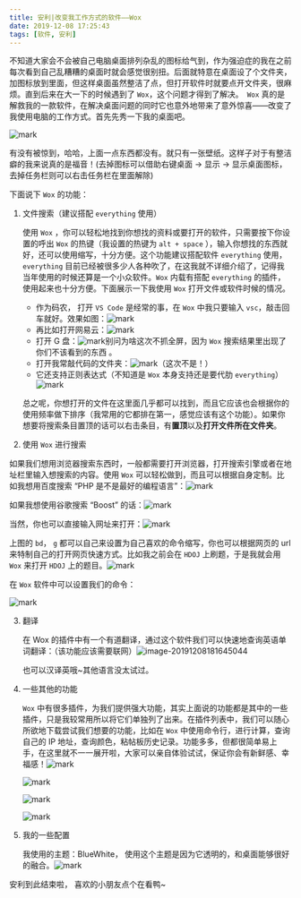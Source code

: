 ```yaml
---
title: 安利|改变我工作方式的软件——Wox
date: 2019-12-08 17:25:43
tags: [软件, 安利]
---
```




不知道大家会不会被自己电脑桌面排列杂乱的图标给气到，作为强迫症的我在之前每次看到自己乱糟糟的桌面时就会感觉很别扭。后面就特意在桌面设了个文件夹，加图标放到里面，但这样桌面虽然整洁了点，但打开软件时就要点开文件夹，很麻烦。直到后来在大一下的时候遇到了 `Wox`，这个问题才得到了解决。` Wox` 真的是解救我的一款软件，在解决桌面问题的同时它也意外地带来了意外惊喜——改变了我使用电脑的工作方式。首先先秀一下我的桌面吧。

![mark](http://cmhblog.cfzhao.com/blog/20191208/38AqedS17xX7.png)

<!--more-->有没有被惊到，哈哈，上面一点东西都没有。就只有一张壁纸。这样子对于有整洁癖的我来说真的是福音！(去掉图标可以借助右键桌面 -> 显示 -> 显示桌面图标， 去掉任务栏则可以右击任务栏在里面解除)

下面说下 `Wox` 的功能：

1. 文件搜索（建议搭配 `everything` 使用）

   使用 `Wox` ，你可以轻松地找到你想找的资料或要打开的软件，只需要按下你设置的呼出 `Wox` 的热键（我设置的热键为 `alt + space` ），输入你想找的东西就好，还可以使用缩写，十分方便。这个功能建议搭配软件 `everything` 使用，`everything` 目前已经被很多少人各种吹了，在这我就不详细介绍了，记得我当年使用的时候还算是一个小众软件。`Wox` 内载有搭配 `everything` 的插件，使用起来也十分方便。下面展示一下我使用 `Wox` 打开文件或软件时候的情况。

   * 作为码农， 打开 `VS Code` 是经常的事，在 `Wox` 中我只要输入 `vsc`，敲击回车就好。效果如图：![mark](http://cmhblog.cfzhao.com/blog/20191208/bBVSrTioX2ff.png)
   * 再比如打开网易云：![mark](http://cmhblog.cfzhao.com/blog/20191208/TKMUQqxNLSOz.png)
   * 打开 G 盘：![mark](http://cmhblog.cfzhao.com/blog/20191208/juRPcEoFFNlF.png)别问为啥这次不抓全屏，因为 `Wox` 搜索结果里出现了你们不该看到的东西 。
   * 打开我常敲代码的文件夹：![mark](http://cmhblog.cfzhao.com/blog/20191208/hf1v8d9dLqWp.png)（这次不是！）
   * 它还支持正则表达式（不知道是 `Wox` 本身支持还是要代肋 `everything`）![mark](http://cmhblog.cfzhao.com/blog/20191208/NDyYOrmrXwc6.png)

   总之呢，你想打开的文件在这里面几乎都可以找到，而且它应该也会根据你的使用频率做下排序（我常用的它都排在第一，感觉应该有这个功能）。如果你想要将搜索条目置顶的话可以右击条目，有**置顶**以及**打开文件所在文件夹**。

2.  使用 `Wox` 进行搜索

   如果我们想用浏览器搜索东西时，一般都需要打开浏览器，打开搜索引擎或者在地址栏里输入想搜索的内容。使用 `Wox` 可以轻松做到，而且可以根据自身定制。比如我想用百度搜索 “PHP 是不是最好的编程语言”：![mark](http://cmhblog.cfzhao.com/blog/20191208/UyeV1I9WBfg6.jpg)

   如果我想使用谷歌搜索 “Boost” 的话：![mark](http://cmhblog.cfzhao.com/blog/20191208/V5wDEnevSR6M.png)

   当然，你也可以直接输入网址来打开：![mark](http://cmhblog.cfzhao.com/blog/20191208/OeOslPYGx3kx.png)

   上图的 `bd`， `g` 都可以自己来设置为自己喜欢的命令缩写，你也可以根据网页的 url 来特制自己的打开网页快速方式。比如我之前会在 `HDOJ` 上刷题，于是我就会用 `Wox` 来打开 `HDOJ` 上的题目。![mark](http://cmhblog.cfzhao.com/blog/20191208/hLOosOsqp67y.png)

   在 `Wox` 软件中可以设置我们的命令：

   ![mark](http://cmhblog.cfzhao.com/blog/20191208/GdqCHjaeVIF7.png)

3. 翻译

   在 Wox 的插件中有一个有道翻译，通过这个软件我们可以快速地查询英语单词翻译：（该功能应该需要联网）![image-20191208181645044](C:\Users\Administrator\AppData\Roaming\Typora\typora-user-images\image-20191208181645044.png)

   也可以汉译英哦~其他语言没太试过。

4. 一些其他的功能

   `Wox` 中有很多插件，为我们提供强大功能，其实上面说的功能都是其中的一些插件，只是我较常用所以将它们单独列了出来。在插件列表中，我们可以随心所欲地下载尝试我们想要的功能，比如在 `Wox` 中使用命令行，进行计算，查询自己的 IP 地址，查询颜色，粘帖板历史记录。功能多多，但都很简单易上手，在这里就不一一展开啦，大家可以亲自体验试试，保证你会有新鲜感、幸福感！![mark](http://cmhblog.cfzhao.com/blog/20191208/92E78zjGGtBe.png)

   ![mark](http://cmhblog.cfzhao.com/blog/20191208/CqIjpyyLDVFl.png)

   ![mark](http://cmhblog.cfzhao.com/blog/20191208/AJG0U4qCcRgp.png)

   ![mark](http://cmhblog.cfzhao.com/blog/20191208/1jQca5yyRbU1.png)

5. 我的一些配置

   我使用的主题：BlueWhite， 使用这个主题是因为它透明的，和桌面能够很好的融合。![mark](http://cmhblog.cfzhao.com/blog/20191208/h1uWTsSfUbvr.png)

安利到此结束啦， 喜欢的小朋友点个在看鸭~


